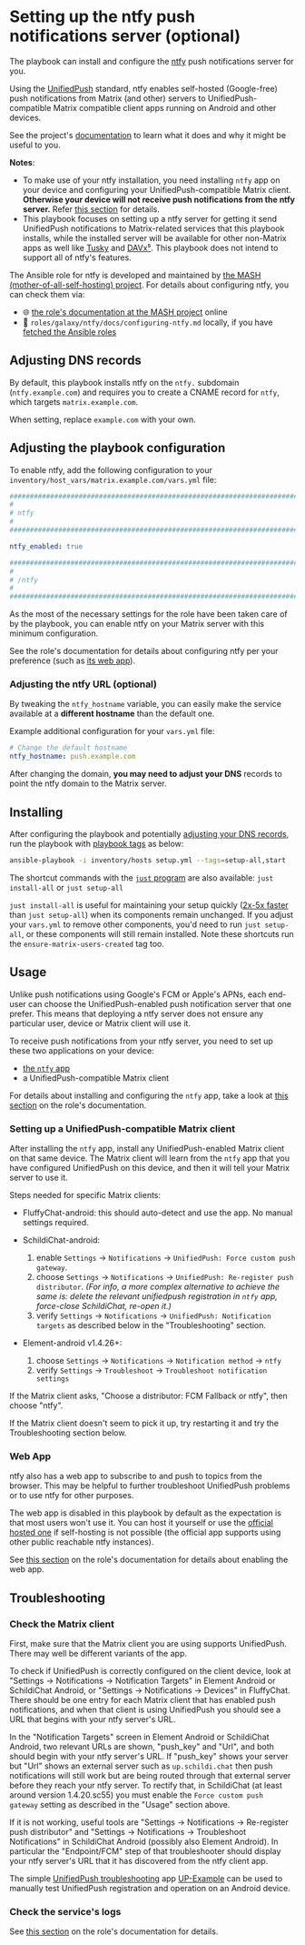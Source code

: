 <!--
SPDX-FileCopyrightText: 2022 - 2024 Slavi Pantaleev
SPDX-FileCopyrightText: 2022 Julian Foad
SPDX-FileCopyrightText: 2022 MDAD project contributors
SPDX-FileCopyrightText: 2023 Felix Stupp
SPDX-FileCopyrightText: 2024 - 2025 Suguru Hirahara

SPDX-License-Identifier: AGPL-3.0-or-later
-->

# Setting up the ntfy push notifications server (optional)

The playbook can install and configure the [ntfy](https://ntfy.sh/) push notifications server for you.

Using the [UnifiedPush](https://unifiedpush.org) standard, ntfy enables self-hosted (Google-free) push notifications from Matrix (and other) servers to UnifiedPush-compatible Matrix compatible client apps running on Android and other devices.

See the project's [documentation](https://docs.ntfy.sh/) to learn what it does and why it might be useful to you.

**Notes**:
- To make use of your ntfy installation, you need installing `ntfy` app on your device and configuring your UnifiedPush-compatible Matrix client. **Otherwise your device will not receive push notifications from the ntfy server.** Refer [this section](#usage) for details.
- This playbook focuses on setting up a ntfy server for getting it send UnifiedPush notifications to Matrix-related services that this playbook installs, while the installed server will be available for other non-Matrix apps as well like [Tusky](https://tusky.app/) and [DAVx⁵](https://www.davx5.com/). This playbook does not intend to support all of ntfy's features.

The Ansible role for ntfy is developed and maintained by [the MASH (mother-of-all-self-hosting) project](https://github.com/mother-of-all-self-hosting/ansible-role-ntfy). For details about configuring ntfy, you can check them via:
- 🌐 [the role's documentation at the MASH project](https://github.com/mother-of-all-self-hosting/ansible-role-ntfy/blob/main/docs/configuring-ntfy.md) online
- 📁 `roles/galaxy/ntfy/docs/configuring-ntfy.md` locally, if you have [fetched the Ansible roles](installing.md#update-ansible-roles)

## Adjusting DNS records

By default, this playbook installs ntfy on the `ntfy.` subdomain (`ntfy.example.com`) and requires you to create a CNAME record for `ntfy`, which targets `matrix.example.com`.

When setting, replace `example.com` with your own.

## Adjusting the playbook configuration

To enable ntfy, add the following configuration to your `inventory/host_vars/matrix.example.com/vars.yml` file:

```yaml
########################################################################
#                                                                      #
# ntfy                                                                 #
#                                                                      #
########################################################################

ntfy_enabled: true

########################################################################
#                                                                      #
# /ntfy                                                                #
#                                                                      #
########################################################################
```

As the most of the necessary settings for the role have been taken care of by the playbook, you can enable ntfy on your Matrix server with this minimum configuration.

See the role's documentation for details about configuring ntfy per your preference (such as [its web app](https://github.com/mother-of-all-self-hosting/ansible-role-ntfy/blob/main/docs/configuring-ntfy.md#enable-web-app-optional)).

### Adjusting the ntfy URL (optional)

By tweaking the `ntfy_hostname` variable, you can easily make the service available at a **different hostname** than the default one.

Example additional configuration for your `vars.yml` file:

```yaml
# Change the default hostname
ntfy_hostname: push.example.com
```

After changing the domain, **you may need to adjust your DNS** records to point the ntfy domain to the Matrix server.

## Installing

After configuring the playbook and potentially [adjusting your DNS records](#adjusting-dns-records), run the playbook with [playbook tags](playbook-tags.md) as below:

<!-- NOTE: let this conservative command run (instead of install-all) to make it clear that failure of the command means something is clearly broken. -->
```sh
ansible-playbook -i inventory/hosts setup.yml --tags=setup-all,start
```

The shortcut commands with the [`just` program](just.md) are also available: `just install-all` or `just setup-all`

`just install-all` is useful for maintaining your setup quickly ([2x-5x faster](../CHANGELOG.md#2x-5x-performance-improvements-in-playbook-runtime) than `just setup-all`) when its components remain unchanged. If you adjust your `vars.yml` to remove other components, you'd need to run `just setup-all`, or these components will still remain installed. Note these shortcuts run the `ensure-matrix-users-created` tag too.

## Usage

Unlike push notifications using Google's FCM or Apple's APNs, each end-user can choose the UnifiedPush-enabled push notification server that one prefer. This means that deploying a ntfy server does not ensure any particular user, device or Matrix client will use it.

To receive push notifications from your ntfy server, you need to set up these two applications on your device:

* [the `ntfy` app](https://docs.ntfy.sh/subscribe/phone/)
* a UnifiedPush-compatible Matrix client

For details about installing and configuring the `ntfy` app, take a look at [this section](https://github.com/mother-of-all-self-hosting/ansible-role-ntfy/blob/main/docs/configuring-ntfy.md#setting-up-the-ntfy-android-app) on the role's documentation.

### Setting up a UnifiedPush-compatible Matrix client

After installing the `ntfy` app, install any UnifiedPush-enabled Matrix client on that same device. The Matrix client will learn from the `ntfy` app that you have configured UnifiedPush on this device, and then it will tell your Matrix server to use it.

Steps needed for specific Matrix clients:

* FluffyChat-android: this should auto-detect and use the app. No manual settings required.

* SchildiChat-android:
  1. enable `Settings` -> `Notifications` -> `UnifiedPush: Force custom push gateway`.
  2. choose `Settings` -> `Notifications` -> `UnifiedPush: Re-register push distributor`. *(For info, a more complex alternative to achieve the same is: delete the relevant unifiedpush registration in `ntfy` app, force-close SchildiChat, re-open it.)*
  3. verify `Settings` -> `Notifications` -> `UnifiedPush: Notification targets` as described below in the "Troubleshooting" section.

* Element-android v1.4.26+:
  1. choose `Settings` -> `Notifications` -> `Notification method` -> `ntfy`
  2. verify `Settings` -> `Troubleshoot` -> `Troubleshoot notification settings`

If the Matrix client asks, "Choose a distributor: FCM Fallback or ntfy", then choose "ntfy".

If the Matrix client doesn't seem to pick it up, try restarting it and try the Troubleshooting section below.

### Web App

ntfy also has a web app to subscribe to and push to topics from the browser. This may be helpful to further troubleshoot UnifiedPush problems or to use ntfy for other purposes.

The web app is disabled in this playbook by default as the expectation is that most users won't use it. You can host it yourself or use the [official hosted one](https://ntfy.sh/app) if self-hosting is not possible (the official app supports using other public reachable ntfy instances).

See [this section](https://github.com/mother-of-all-self-hosting/ansible-role-ntfy/blob/main/docs/configuring-ntfy.md#enable-web-app-optional) on the role's documentation for details about enabling the web app.

## Troubleshooting

### Check the Matrix client

First, make sure that the Matrix client you are using supports UnifiedPush. There may well be different variants of the app.

To check if UnifiedPush is correctly configured on the client device, look at "Settings -> Notifications -> Notification Targets" in Element Android or SchildiChat Android, or "Settings -> Notifications -> Devices" in FluffyChat. There should be one entry for each Matrix client that has enabled push notifications, and when that client is using UnifiedPush you should see a URL that begins with your ntfy server's URL.

In the "Notification Targets" screen in Element Android or SchildiChat Android, two relevant URLs are shown, "push\_key" and "Url", and both should begin with your ntfy server's URL. If "push\_key" shows your server but "Url" shows an external server such as `up.schildi.chat` then push notifications will still work but are being routed through that external server before they reach your ntfy server. To rectify that, in SchildiChat (at least around version 1.4.20.sc55) you must enable the `Force custom push gateway` setting as described in the "Usage" section above.

If it is not working, useful tools are "Settings -> Notifications -> Re-register push distributor" and "Settings -> Notifications -> Troubleshoot Notifications" in SchildiChat Android (possibly also Element Android). In particular the "Endpoint/FCM" step of that troubleshooter should display your ntfy server's URL that it has discovered from the ntfy client app.

The simple [UnifiedPush troubleshooting](https://unifiedpush.org/users/troubleshooting/) app [UP-Example](https://f-droid.org/en/packages/org.unifiedpush.example/) can be used to manually test UnifiedPush registration and operation on an Android device.

### Check the service's logs

See [this section](https://github.com/mother-of-all-self-hosting/ansible-role-etherpad/blob/main/docs/configuring-etherpad.md#check-the-service-s-logs) on the role's documentation for details.
